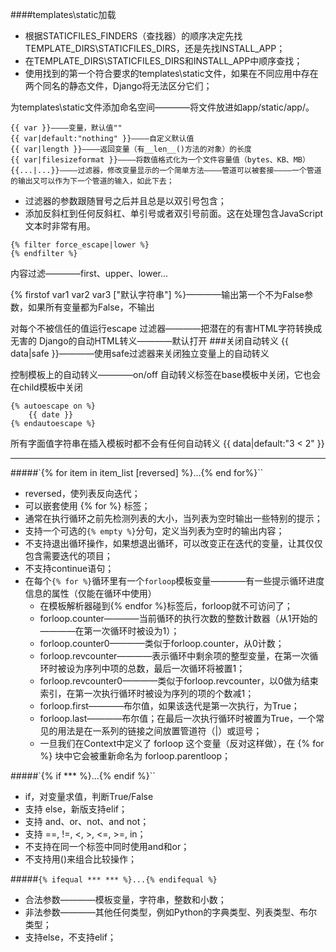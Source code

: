 ####templates\static加载
- 根据STATICFILES_FINDERS（查找器）的顺序决定先找TEMPLATE_DIRS\STATICFILES_DIRS，还是先找INSTALL_APP；
- 在TEMPLATE_DIRS\STATICFILES_DIRS和INSTALL_APP中顺序查找；
- 使用找到的第一个符合要求的templates\static文件，如果在不同应用中存在两个同名的静态文件，Django将无法区分它们；

为templates\static文件添加命名空间————将文件放进如app/static/app/。

```
{{ var }}————变量，默认值""
{{ var|default:"nothing" }}————自定义默认值
{{ var|length }}————返回变量（有__len__()方法的对象）的长度
{{ var|filesizeformat }}————将数值格式化为一个文件容量值（bytes、KB、MB）
{{...|...}}————过滤器，修改变量显示的一个简单方法————管道可以被套接————一个管道的输出又可以作为下一个管道的输入，如此下去；
```
- 过滤器的参数跟随冒号之后并且总是以双引号包含；
- 添加反斜杠到任何反斜杠、单引号或者双引号前面。这在处理包含JavaScript文本时非常有用。

```
{% filter force_escape|lower %}
{% endfilter %}
```
内容过滤————first、upper、lower...

{% firstof var1 var2 var3 ["默认字符串"] %}————输出第一个不为False参数，如果所有变量都为False，不输出


对每个不被信任的值运行escape 过滤器————把潜在的有害HTML字符转换成无害的
Django的自动HTML转义————默认打开
###关闭自动转义
{{ data|safe }}————使用safe过滤器来关闭独立变量上的自动转义

控制模板上的自动转义————on/off
自动转义标签在base模板中关闭，它也会在child模板中关闭
```
{% autoescape on %}
    {{ date }}
{% endautoescape %}
```

所有字面值字符串在插入模板时都不会有任何自动转义
{{ data|default:"3 &lt; 2" }}

---
#####`{% for item in item_list [reversed] %}...{% end for%}``
- reversed，使列表反向迭代；
- 可以嵌套使用 {% for %} 标签；
- 通常在执行循环之前先检测列表的大小，当列表为空时输出一些特别的提示；
- 支持一个可选的`{% empty %}`分句，定义当列表为空时的输出内容；
- 不支持退出循环操作，如果想退出循环，可以改变正在迭代的变量，让其仅仅包含需要迭代的项目；
- 不支持continue语句；
- 在每个`{% for %}`循环里有一个`forloop`模板变量————有一些提示循环进度信息的属性（仅能在循环中使用）
    + 在模板解析器碰到{% endfor %}标签后，forloop就不可访问了；
    + forloop.counter————当前循环的执行次数的整数计数器（从1开始的————在第一次循环时被设为1）；
    + forloop.counter0————类似于forloop.counter，从0计数；
    + forloop.revcounter————表示循环中剩余项的整型变量，在第一次循环时被设为序列中项的总数，最后一次循环将被置1；
    + forloop.revcounter0————类似于forloop.revcounter，以0做为结束索引，在第一次执行循环时被设为序列的项的个数减1；
    + forloop.first————布尔值，如果该迭代是第一次执行，为True；
    + forloop.last————布尔值；在最后一次执行循环时被置为True，一个常见的用法是在一系列的链接之间放置管道符（|）或逗号；
    + 一旦我们在Context中定义了 forloop 这个变量（反对这样做），在 {% for %} 块中它会被重新命名为 forloop.parentloop；
    

#####`{% if *** %}...{% endif %}``
- if，对变量求值，判断True/False
- 支持 else，新版支持elif；
- 支持 and、or、not、and not；
- 支持 ==, !=, <, >, <=, >=, in；
- 不支持在同一个标签中同时使用and和or；
- 不支持用()来组合比较操作；

#####`{% ifequal *** *** %}...{% endifequal %}`
- 合法参数————模板变量，字符串，整数和小数；
- 非法参数————其他任何类型，例如Python的字典类型、列表类型、布尔类型；
- 支持else，不支持elif；